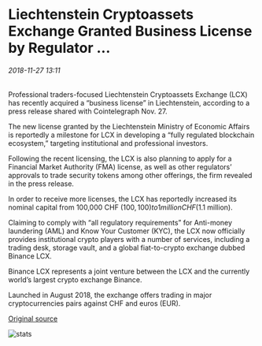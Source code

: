 # Liechtenstein Cryptoassets Exchange Granted Business License by Regulator ...

###### 2018-11-27 13:11

Professional traders-focused Liechtenstein Cryptoassets Exchange (LCX) has recently acquired a “business license” in Liechtenstein, according to a press release shared with Cointelegraph Nov. 27.

The new license granted by the Liechtenstein Ministry of Economic Affairs is reportedly a milestone for LCX in developing a “fully regulated blockchain ecosystem,” targeting institutional and professional investors.

Following the recent licensing, the LCX is also planning to apply for a Financial Market Authority (FMA) license, as well as other regulators’ approvals to trade security tokens among other offerings, the firm revealed in the press release.

In order to receive more licenses, the LCX has reportedly increased its nominal capital from 100,000 CHF ($100,100) to 1 million CHF ($1.1 million).

Claiming to comply with “all regulatory requirements” for Anti-money laundering (AML) and Know Your Customer (KYC), the LCX now officially provides institutional crypto players with a number of services, including a trading desk, storage vault, and a global fiat-to-crypto exchange dubbed Binance LCX.

Binance LCX represents a joint venture between the LCX and the currently world’s largest crypto exchange Binance.

Launched in August 2018, the exchange offers trading in major cryptocurrencies pairs against CHF and euros (EUR).

[Original source](https://cointelegraph.com/news/liechtenstein-cryptoassets-exchange-granted-business-license-by-regulator)

![stats](https://c.statcounter.com/11760860/0/a89fa40b/1/ "stats")